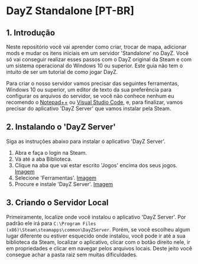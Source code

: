 # DayZ Standalone [PT-BR]

## 1. Introdução

 Neste repositório você vai aprender como criar, trocar de mapa, adicionar mods e mudar os itens iniciais em um servidor 'Standalone' no DayZ. Você só vai conseguir realizar esses passos com o DayZ original da Steam e com um sistema operacional do Windows 10 ou superior. Este guia não tem o intuito de ser um tutorial de como jogar DayZ.
 
Para criar o nosso servidor vamos precisar das seguintes ferramentas, Windows 10 ou superior, um editor de texto da sua preferência para configurar os arquivos do servidor, se você não conhece nenhum eu recomendo o [Notepad++](https://notepad-plus-plus.org/downloads/) ou [Visual Studio Code](https://code.visualstudio.com/Download), e, para finalizar, vamos precisar do aplicativo 'DayZ Server' que vamos instalar pela Steam.

## 2. Instalando o 'DayZ Server'

 Siga as instruções abaixo para instalar o aplicativo 'DayZ Server'.

 1. Abra e faça o login na Steam.
 2. Vá até a aba Biblioteca.
 3. Clique na aba que vai estar escrito 'Jogos' encima dos seus jogos. [Imagem](https://prnt.sc/AisqsDSwcNoy)
 4. Selecione 'Ferramentas'. [Imagem](https://prnt.sc/BnnGXbihF8ZC)
 5. Procure e instale 'DayZ Server'. [Imagem](https://prnt.sc/wRsCVFLRz33g)

## 3. Criando o Servidor Local

Primeiramente, localize onde você instalou o aplicativo 'DayZ Server'. Por padrão ele irá para ```C:\Program Files (x86)\Steam\steamapps\common\DayZServer```. Porém, se você escolheu algum lugar diferente ou estiver esquecido onde instalou, você pode ir até a sua biblioteca da Steam, localizar o aplicativo, clicar com o botão direito nele, ir em propriedades e clicar em navegar pelos arquivos locais. Deste jeito você consegue achar a pasta raiz sem muitas dificuldades.
